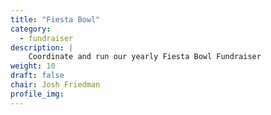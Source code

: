 ```yaml
---
title: "Fiesta Bowl"
category: 
  - fundraiser
description: |
    Coordinate and run our yearly Fiesta Bowl Fundraiser
weight: 10
draft: false
chair: Josh Friedman
profile_img: 
---
```

